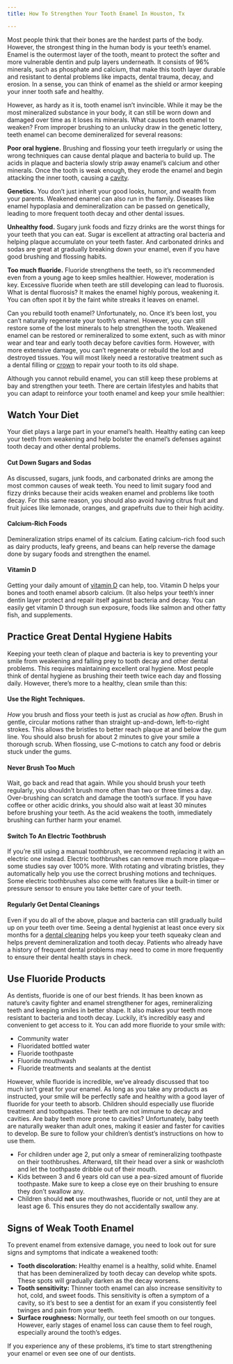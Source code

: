 ```yaml
---
title: How To Strengthen Your Tooth Enamel In Houston, Tx

---
```

Most people think that their bones are the hardest parts of the body. However, the strongest thing in the human body is your teeth’s enamel. Enamel is the outermost layer of the tooth, meant to protect the softer and more vulnerable dentin and pulp layers underneath. It consists of 96% minerals, such as phosphate and calcium, that make this tooth layer durable and resistant to dental problems like impacts, dental trauma, decay, and erosion. In a sense, you can think of enamel as the shield or armor keeping your inner tooth safe and healthy.

However, as hardy as it is, tooth enamel isn’t invincible. While it may be the most mineralized substance in your body, it can still be worn down and damaged over time as it loses its minerals. What causes tooth enamel to weaken? From improper brushing to an unlucky draw in the genetic lottery, teeth enamel can become demineralized for several reasons:

**Poor oral hygiene.** Brushing and flossing your teeth irregularly or using the wrong techniques can cause dental plaque and bacteria to build up. The acids in plaque and bacteria slowly strip away enamel’s calcium and other minerals. Once the tooth is weak enough, they erode the enamel and begin attacking the inner tooth, causing a [cavity](https://www.nudentistry.com/houston-tx/restorative-dentistry/cavity-fillings/).

**Genetics.** You don’t just inherit your good looks, humor, and wealth from your parents. Weakened enamel can also run in the family. Diseases like enamel hypoplasia and demineralization can be passed on genetically, leading to more frequent tooth decay and other dental issues.

**Unhealthy food.** Sugary junk foods and fizzy drinks are the worst things for your teeth that you can eat. Sugar is excellent at attracting oral bacteria and helping plaque accumulate on your teeth faster. And carbonated drinks and sodas are great at gradually breaking down your enamel, even if you have good brushing and flossing habits.

**Too much fluoride.** Fluoride strengthens the teeth, so it’s recommended even from a young age to keep smiles healthier. However, moderation is key. Excessive fluoride when teeth are still developing can lead to fluorosis. What is dental fluorosis? It makes the enamel highly porous, weakening it. You can often spot it by the faint white streaks it leaves on enamel.

Can you rebuild tooth enamel? Unfortunately, no. Once it’s been lost, you can’t naturally regenerate your tooth’s enamel. However, you can still restore some of the lost minerals to help strengthen the tooth. Weakened enamel can be restored or remineralized to some extent, such as with minor wear and tear and early tooth decay before cavities form. However, with more extensive damage, you can’t regenerate or rebuild the lost and destroyed tissues. You will most likely need a restorative treatment such as a dental filling or [crown](https://www.nudentistry.com/houston-tx/restorative-dentistry/tooth-crown/) to repair your tooth to its old shape.

Although you cannot rebuild enamel, you can still keep these problems at bay and strengthen your teeth. There are certain lifestyles and habits that you can adapt to reinforce your tooth enamel and keep your smile healthier:

## Watch Your Diet

Your diet plays a large part in your enamel’s health. Healthy eating can keep your teeth from weakening and help bolster the enamel’s defenses against tooth decay and other dental problems.

#### Cut Down Sugars and Sodas

As discussed, sugars, junk foods, and carbonated drinks are among the most common causes of weak teeth. You need to limit sugary food and fizzy drinks because their acids weaken enamel and problems like tooth decay. For this same reason, you should also avoid having citrus fruit and fruit juices like lemonade, oranges, and grapefruits due to their high acidity.

#### Calcium-Rich Foods

Demineralization strips enamel of its calcium. Eating calcium-rich food such as dairy products, leafy greens, and beans can help reverse the damage done by sugary foods and strengthen the enamel.

#### Vitamin D

Getting your daily amount of [vitamin D](https://www.verywellhealth.com/does-vitamin-d-influence-your-dental-health-4144768) can help, too. Vitamin D helps your bones and tooth enamel absorb calcium. (It also helps your teeth’s inner dentin layer protect and repair itself against bacteria and decay. You can easily get vitamin D through sun exposure, foods like salmon and other fatty fish, and supplements.

## Practice Great Dental Hygiene Habits

Keeping your teeth clean of plaque and bacteria is key to preventing your smile from weakening and falling prey to tooth decay and other dental problems. This requires maintaining excellent oral hygiene. Most people think of dental hygiene as brushing their teeth twice each day and flossing daily. However, there’s more to a healthy, clean smile than this:

#### Use the Right Techniques.

_How_ you brush and floss your teeth is just as crucial as _how often_. Brush in gentle, circular motions rather than straight up-and-down, left-to-right strokes. This allows the bristles to better reach plaque at and below the gum line. You should also brush for about 2 minutes to give your smile a thorough scrub. When flossing, use C-motions to catch any food or debris stuck under the gums.

#### Never Brush Too Much

Wait, go back and read that again. While you should brush your teeth regularly, you shouldn’t brush more often than two or three times a day. Over-brushing can scratch and damage the tooth’s surface. If you have coffee or other acidic drinks, you should also wait at least 30 minutes before brushing your teeth. As the acid weakens the tooth, immediately brushing can further harm your enamel.

#### Switch To An Electric Toothbrush

If you’re still using a manual toothbrush, we recommend replacing it with an electric one instead. Electric toothbrushes can remove much more plaque—some studies say over 100% more. With rotating and vibrating bristles, they automatically help you use the correct brushing motions and techniques. Some electric toothbrushes also come with features like a built-in timer or pressure sensor to ensure you take better care of your teeth.

#### Regularly Get Dental Cleanings

Even if you do all of the above, plaque and bacteria can still gradually build up on your teeth over time. Seeing a dental hygienist at least once every six months for a [dental cleaning](https://www.nudentistry.com/houston-tx/general-dentistry/dental-cleaning/) helps you keep your teeth squeaky clean and helps prevent demineralization and tooth decay. Patients who already have a history of frequent dental problems may need to come in more frequently to ensure their dental health stays in check.

## Use Fluoride Products

As dentists, fluoride is one of our best friends. It has been known as nature’s cavity fighter and enamel strengthener for ages, remineralizing teeth and keeping smiles in better shape. It also makes your teeth more resistant to bacteria and tooth decay. Luckily, it’s incredibly easy and convenient to get access to it. You can add more fluoride to your smile with:

* Community water
* Fluoridated bottled water
* Fluoride toothpaste
* Fluoride mouthwash
* Fluoride treatments and sealants at the dentist

However, while fluoride is incredible, we’ve already discussed that too much isn’t great for your enamel. As long as you take any products as instructed, your smile will be perfectly safe and healthy with a good layer of fluoride for your teeth to absorb. Children should especially use fluoride treatment and toothpastes. Their teeth are not immune to decay and cavities. Are baby teeth more prone to cavities? Unfortunately, baby teeth are naturally weaker than adult ones, making it easier and faster for cavities to develop. Be sure to follow your children’s dentist’s instructions on how to use them.

* For children under age 2, put only a smear of remineralizing toothpaste on their toothbrushes. Afterward, tilt their head over a sink or washcloth and let the toothpaste dribble out of their mouth.
* Kids between 3 and 6 years old can use a pea-sized amount of fluoride toothpaste. Make sure to keep a close eye on their brushing to ensure they don’t swallow any.
* Children should **not** use mouthwashes, fluoride or not, until they are at least age 6. This ensures they do not accidentally swallow any.

## Signs of Weak Tooth Enamel

To prevent enamel from extensive damage, you need to look out for sure signs and symptoms that indicate a weakened tooth:

* **Tooth discoloration:** Healthy enamel is a healthy, solid white. Enamel that has been demineralized by tooth decay can develop white spots. These spots will gradually darken as the decay worsens.
* **Tooth sensitivity:** Thinner tooth enamel can also increase sensitivity to hot, cold, and sweet foods. This sensitivity is often a symptom of a cavity, so it’s best to see a dentist for an exam if you consistently feel twinges and pain from your teeth.
* **Surface roughness:** Normally, our teeth feel smooth on our tongues. However, early stages of enamel loss can cause them to feel rough, especially around the tooth’s edges.

If you experience any of these problems, it’s time to start strengthening your enamel or even see one of our dentists.